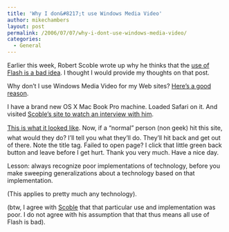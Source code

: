 ```yaml
---
title: 'Why I don&#8217;t use Windows Media Video'
author: mikechambers
layout: post
permalink: /2006/07/07/why-i-dont-use-windows-media-video/
categories:
  - General
---
```



Earlier this week, Robert Scoble wrote up why he thinks that the [use of Flash is a bad idea][1]. I thought I would provide my thoughts on that post.

Why don&#8217;t I use Windows Media Video for my Web sites? [Here&#8217;s a good reason][2].

I have a brand new OS X Mac Book Pro machine. Loaded Safari on it. And visited [Scoble&#8217;s site to watch an interview with him][3].

[This is what it looked like][2]. Now, if a &#8220;normal&#8221; person (non geek) hit this site, what would they do? I&#8217;ll tell you what they&#8217;ll do. They&#8217;ll hit back and get out of there. Note the title tag. Failed to open page? I click that little green back button and leave before I get hurt. Thank you very much. Have a nice day.

Lesson: always recognize poor implementations of technology, before you make sweeping generalizations about a technology based on that implementation.

(This applies to pretty much any technology).

(btw, I agree with [Scoble][1] that that particular use and implementation was poor. I do not agree with his assumption that that thus means all use of Flash is bad).

 [1]: http://scobleizer.wordpress.com/2006/07/05/why-i-dont-use-flash/
 [2]: http://www.flickr.com/photos/mikechambers/184501830/
 [3]: http://scobleizer.wordpress.com/2006/07/07/now-i-can-get-on-with-the-rest-of-my-life/